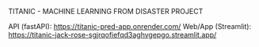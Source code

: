 TITANIC - MACHINE LEARNING FROM DISASTER PROJECT

API (fastAPI): https://titanic-pred-app.onrender.com/
Web/App (Streamlit): https://titanic-jack-rose-sgjrqofiefqd3aghvgepgo.streamlit.app/ 

